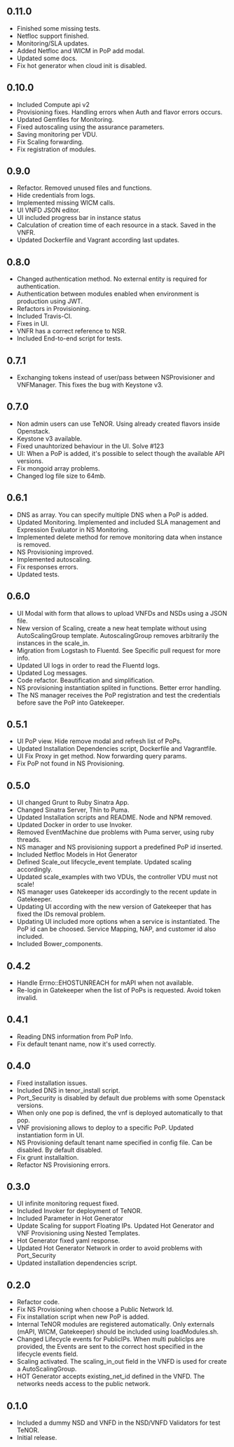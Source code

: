 ## 0.11.0
- Finished some missing tests.
- Netfloc support finished.
- Monitoring/SLA updates.
- Added Netfloc and WICM in PoP add modal.
- Updated some docs.
- Fix hot generator when cloud init is disabled.

## 0.10.0
- Included Compute api v2
- Provisioning fixes. Handling errors when Auth and flavor errors occurs.
- Updated Gemfiles for Monitoring.
- Fixed autoscaling using the assurance parameters.
- Saving monitoring per VDU.
- Fix Scaling forwarding.
- Fix registration of modules.

## 0.9.0
- Refactor. Removed unused files and functions.
- Hide credentials from logs.
- Implemented missing WICM calls.
- UI VNFD JSON editor.
- UI included progress bar in instance status
- Calculation of creation time of each resource in a stack. Saved in the VNFR.
- Updated Dockerfile and Vagrant according last updates.

## 0.8.0
- Changed authentication method. No external entity is required for authentication.
- Authentication between modules enabled when environment is production using JWT.
- Refactors in Provisioning.
- Included Travis-CI.
- Fixes in UI.
- VNFR has a correct reference to NSR.
- Included End-to-end script for tests.

## 0.7.1
- Exchanging tokens instead of user/pass between NSProvisioner and VNFManager. This fixes the bug with Keystone v3.

## 0.7.0
- Non admin users can use TeNOR. Using already created flavors inside Openstack.
- Keystone v3 available.
- Fixed unauhtorized behaviour in the UI. Solve #123
- UI: When a PoP is added, it's possible to select though the available API versions.
- Fix mongoid array problems.
- Changed log file size to 64mb.

## 0.6.1
- DNS as array. You can specify multiple DNS when a PoP is added.
- Updated Monitoring. Implemented and included SLA management and Expression Evaluator in NS Monitoring.
- Implemented delete method for remove monitoring data when instance is removed.
- NS Provisioning improved.
- Implemented autoscaling.
- Fix responses errors.
- Updated tests.

## 0.6.0
- UI Modal with form that allows to upload VNFDs and NSDs using a JSON file.
- New version of Scaling, create a new heat template without using AutoScalingGroup template. AutoscalingGroup removes arbitrarily the instances in the scale_in.
- Migration from Logstash to Fluentd. See Specific pull request for more info.
- Updated UI logs in order to read the Fluentd logs.
- Updated Log messages.
- Code refactor. Beautification and simplification.
- NS provisioning instantiation splited in functions. Better error handling.
- The NS manager receives the PoP registration and test the credentials before save the PoP into Gatekeeper.

## 0.5.1
- UI PoP view. Hide remove modal and refresh list of PoPs.
- Updated Installation Dependencies script, Dockerfile and Vagrantfile.
- UI Fix Proxy in get method. Now forwarding query params.
- Fix PoP not found in NS Provisioning.

## 0.5.0
- UI changed Grunt to Ruby Sinatra App.
- Changed Sinatra Server, Thin to Puma.
- Updated Installation scripts and README. Node and NPM removed.
- Updated Docker in order to use Invoker.
- Removed EventMachine due problems with Puma server, using ruby threads.
- NS manager and NS provisioning support a predefined PoP id inserted.
- Included Netfloc Models in Hot Generator
- Defined Scale_out lifecycle_event template. Updated scaling accordingly.
- Updated scale_examples with two VDUs, the controller VDU must not scale!
- NS manager uses Gatekeeper ids accordingly to the recent update in Gatekeeper.
- Updating UI according with the new version of Gatekeeper that has fixed the IDs removal problem.
- Updating UI included more options when a service is instantiated. The PoP id can be choosed. Service Mapping, NAP, and customer id also included.
- Included Bower_components.

## 0.4.2
- Handle Errno::EHOSTUNREACH for mAPI when not available.
- Re-login in Gatekeeper when the list of PoPs is requested. Avoid token invalid.

## 0.4.1
- Reading DNS information from PoP Info.
- Fix default tenant name, now it's used correctly.

## 0.4.0
- Fixed installation issues.
- Included DNS in tenor_install script.
- Port_Security is disabled by default due problems with some Openstack versions.
- When only one pop is defined, the vnf is deployed automatically to that pop.
- VNF provisioning allows to deploy to a specific PoP. Updated instantiation form in UI.
- NS Provisioning default tenant name specified in config file. Can be disabled. By default disabled.
- Fix grunt installaltion.
- Refactor NS Provisioning errors.


## 0.3.0
- UI infinite monitoring request fixed.
- Included Invoker for deployment of TeNOR.
- Included Parameter in Hot Generator
- Update Scaling for support Floating IPs. Updated Hot Generator and VNF Provisioning using Nested Templates.
- Hot Generator fixed yaml response.
- Updated Hot Generator Network in order to avoid problems with Port_Security
- Updated installation dependencies script.

## 0.2.0
- Refactor code.
- Fix NS Provisioning when choose a Public Network Id.
- Fix installation script when new PoP is added.
- Internal TeNOR modules are registered automatically. Only externals (mAPI, WICM, Gatekeeper) should be included using loadModules.sh.
- Changed Lifecycle events for PublicIPs. When multi publicIps are provided, the Events are sent to the correct host specified in the lifecycle events field.
- Scaling activated. The scaling_in_out field in the VNFD is used for create a AutoScalingGroup.
- HOT Generator accepts existing_net_id defined in the VNFD. The networks needs access to the public network.

## 0.1.0
- Included a dummy NSD and VNFD in the NSD/VNFD Validators for test TeNOR.
- Initial release.

